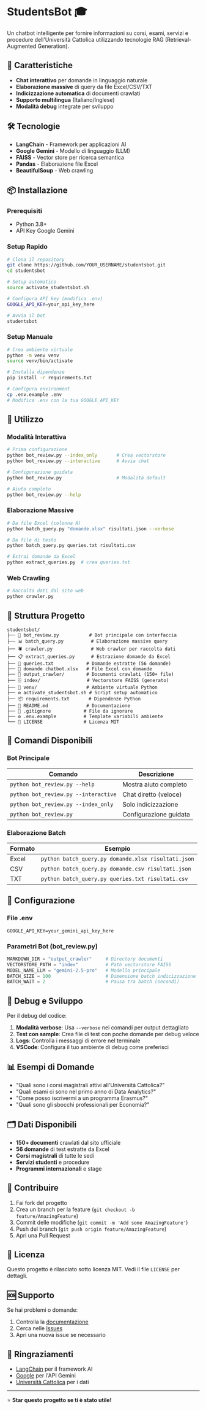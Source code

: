 # StudentsBot 🎓

Un chatbot intelligente per fornire informazioni su corsi, esami, servizi e procedure dell'Università Cattolica utilizzando tecnologie RAG (Retrieval-Augmented Generation).

## 🚀 Caratteristiche

- **Chat interattivo** per domande in linguaggio naturale
- **Elaborazione massive** di query da file Excel/CSV/TXT
- **Indicizzazione automatica** di documenti crawlati
- **Supporto multilingua** (Italiano/Inglese)
- **Modalità debug** integrate per sviluppo

## 🛠️ Tecnologie

- **LangChain** - Framework per applicazioni AI
- **Google Gemini** - Modello di linguaggio (LLM)
- **FAISS** - Vector store per ricerca semantica
- **Pandas** - Elaborazione file Excel
- **BeautifulSoup** - Web crawling

## 📦 Installazione

### Prerequisiti
- Python 3.8+
- API Key Google Gemini

### Setup Rapido
```bash
# Clona il repository
git clone https://github.com/YOUR_USERNAME/studentsbot.git
cd studentsbot

# Setup automatico
source activate_studentsbot.sh

# Configura API key (modifica .env)
GOOGLE_API_KEY=your_api_key_here

# Avvia il bot
studentsbot
```

### Setup Manuale
```bash
# Crea ambiente virtuale
python -m venv venv
source venv/bin/activate

# Installa dipendenze
pip install -r requirements.txt

# Configura environment
cp .env.example .env
# Modifica .env con la tua GOOGLE_API_KEY
```

## 🚀 Utilizzo

### Modalità Interattiva
```bash
# Prima configurazione
python bot_review.py --index_only       # Crea vectorstore
python bot_review.py --interactive      # Avvia chat

# Configurazione guidata
python bot_review.py                    # Modalità default

# Aiuto completo
python bot_review.py --help
```

### Elaborazione Massive
```bash
# Da file Excel (colonna A)
python batch_query.py "domande.xlsx" risultati.json --verbose

# Da file di testo
python batch_query.py queries.txt risultati.csv

# Estrai domande da Excel
python extract_queries.py  # crea queries.txt
```

### Web Crawling
```bash
# Raccolta dati dal sito web
python crawler.py
```

## 📁 Struttura Progetto

```
studentsbot/
├── 🤖 bot_review.py           # Bot principale con interfaccia
├── 📊 batch_query.py          # Elaborazione massive query
├── 🕷️ crawler.py              # Web crawler per raccolta dati
├── 📋 extract_queries.py      # Estrazione domande da Excel
├── 📝 queries.txt            # Domande estratte (56 domande)
├── 📄 domande chatbot.xlsx   # File Excel con domande
├── 📁 output_crawler/        # Documenti crawlati (150+ file)
├── 🗄️ index/                 # Vectorstore FAISS (generato)
├── 🐍 venv/                  # Ambiente virtuale Python
├── ⚙️ activate_studentsbot.sh # Script setup automatico
├── 📦 requirements.txt       # Dipendenze Python
├── 📖 README.md              # Documentazione
├── 🚫 .gitignore            # File da ignorare
├── ⚙️ .env.example          # Template variabili ambiente
└── 📄 LICENSE               # Licenza MIT
```

## 🎯 Comandi Disponibili

### Bot Principale
| Comando | Descrizione |
|---------|-------------|
| `python bot_review.py --help` | Mostra aiuto completo |
| `python bot_review.py --interactive` | Chat diretto (veloce) |
| `python bot_review.py --index_only` | Solo indicizzazione |
| `python bot_review.py` | Configurazione guidata |

### Elaborazione Batch
| Formato | Esempio |
|---------|---------|
| Excel | `python batch_query.py domande.xlsx risultati.json` |
| CSV | `python batch_query.py domande.csv risultati.json` |
| TXT | `python batch_query.py queries.txt risultati.csv` |

## 🔧 Configurazione

### File .env
```env
GOOGLE_API_KEY=your_gemini_api_key_here
```

### Parametri Bot (bot_review.py)
```python
MARKDOWN_DIR = "output_crawler"     # Directory documenti
VECTORSTORE_PATH = "index"          # Path vectorstore FAISS
MODEL_NAME_LLM = "gemini-2.5-pro"   # Modello principale
BATCH_SIZE = 100                    # Dimensione batch indicizzazione
BATCH_WAIT = 2                      # Pausa tra batch (secondi)
```

## 🐛 Debug e Sviluppo

Per il debug del codice:

1. **Modalità verbose**: Usa `--verbose` nei comandi per output dettagliato
2. **Test con sample**: Crea file di test con poche domande per debug veloce
3. **Logs**: Controlla i messaggi di errore nel terminale
4. **VSCode**: Configura il tuo ambiente di debug come preferisci

## 📊 Esempi di Domande

- "Quali sono i corsi magistrali attivi all'Università Cattolica?"
- "Quali esami ci sono nel primo anno di Data Analytics?"
- "Come posso iscrivermi a un programma Erasmus?"
- "Quali sono gli sbocchi professionali per Economia?"

## 🗂️ Dati Disponibili

- **150+ documenti** crawlati dal sito ufficiale
- **56 domande** di test estratte da Excel
- **Corsi magistrali** di tutte le sedi
- **Servizi studenti** e procedure
- **Programmi internazionali** e stage

## 🤝 Contribuire

1. Fai fork del progetto
2. Crea un branch per la feature (`git checkout -b feature/AmazingFeature`)
3. Commit delle modifiche (`git commit -m 'Add some AmazingFeature'`)
4. Push del branch (`git push origin feature/AmazingFeature`)
5. Apri una Pull Request

## 📝 Licenza

Questo progetto è rilasciato sotto licenza MIT. Vedi il file `LICENSE` per dettagli.

## 🆘 Supporto

Se hai problemi o domande:

1. Controlla la [documentazione](#-utilizzo)
2. Cerca nelle [Issues](https://github.com/YOUR_USERNAME/studentsbot/issues)
3. Apri una nuova issue se necessario

## 🙏 Ringraziamenti

- [LangChain](https://langchain.com/) per il framework AI
- [Google](https://ai.google.dev/) per l'API Gemini
- [Università Cattolica](https://www.unicatt.it/) per i dati

---

⭐ **Star questo progetto se ti è stato utile!**